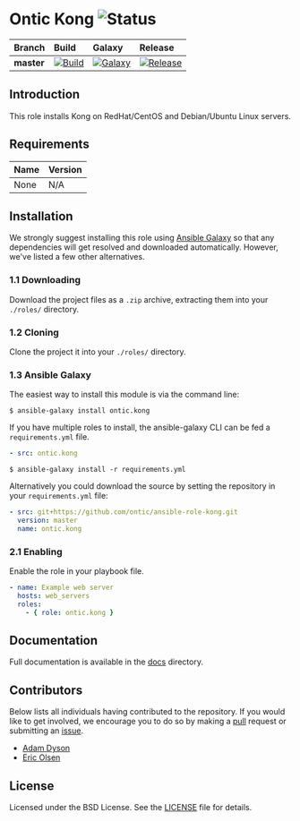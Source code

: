 # Ontic Kong ![Status](https://img.shields.io/badge/project-maintained-brightgreen.svg)

| Branch             | Build               | Galaxy              | Release              |
| :----------------- | :------------------ | :------------------ | :------------------- |
| **master**         | [![Build](https://img.shields.io/travis/ontic/ansible-role-kong/master.svg)](https://travis-ci.org/ontic/ansible-role-kong) | [![Galaxy](https://img.shields.io/badge/galaxy-ontic.kong-blue.svg)](https://galaxy.ansible.com/ontic/kong) | [![Release](https://img.shields.io/github/release/ontic/ansible-role-kong.svg)](https://github.com/ontic/ansible-role-kong/releases) |

## Introduction

This role installs Kong on RedHat/CentOS and Debian/Ubuntu Linux servers.

## Requirements

| Name                                                                                          | Version       |
| :-------------------------------------------------------------------------------------------- | :------------ |
None                                                                                            | N/A           |


## Installation

We strongly suggest installing this role using [Ansible Galaxy](https://galaxy.ansible.com) so that any dependencies
will get resolved and downloaded automatically. However, we've listed a few other alternatives.

### 1.1 Downloading

Download the project files as a `.zip` archive, extracting them into your `./roles/` directory.

### 1.2 Cloning

Clone the project it into your `./roles/` directory.

### 1.3 Ansible Galaxy

The easiest way to install this module is via the command line:

```
$ ansible-galaxy install ontic.kong
```

If you have multiple roles to install, the ansible-galaxy CLI can be fed a `requirements.yml` file.

```yml
- src: ontic.kong
```

```
$ ansible-galaxy install -r requirements.yml
```

Alternatively you could download the source by setting the repository in your `requirements.yml` file:

```yml
- src: git+https://github.com/ontic/ansible-role-kong.git
  version: master
  name: ontic.kong
```

### 2.1 Enabling

Enable the role in your playbook file.

```yml
- name: Example web server
  hosts: web_servers
  roles:
    - { role: ontic.kong }
```

## Documentation

Full documentation is available in the [docs](/docs) directory.

## Contributors

Below lists all individuals having contributed to the repository. If you would like to get involved, we encourage
you to do so by making a [pull](../../pulls) request or submitting an [issue](../../issues).

* [Adam Dyson](https://github.com/adamdyson)
* [Eric Olsen](https://github.com/eoly)

## License

Licensed under the BSD License. See the [LICENSE](/LICENSE) file for details.
